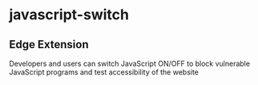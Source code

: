 # javascript-switch
## Edge Extension

Developers and users can switch JavaScript ON/OFF to block vulnerable JavaScript programs and test accessibility of the website
